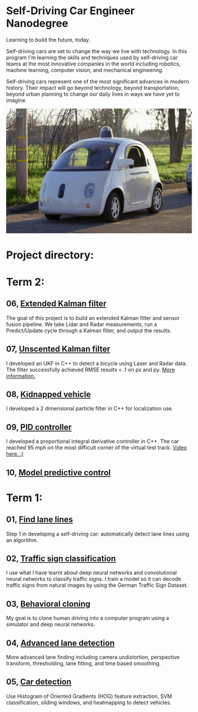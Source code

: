 # Self-Driving Car Engineer Nanodegree

Learning to build the future, today.

Self-driving cars are set to change the way we live with technology. In this program I'm learning the skills and techniques used by self-driving car teams at the most innovative companies in the world including robotics, machine learning, computer vision, and mechanical engineering. 

Self-driving cars represent one of the most significant advances in modern history. Their impact will go beyond technology, beyond transportation, beyond urban planning to change our daily lives in ways we have yet to imagine.

[//]: # (Image References)
[car]: ./car.jpg

![car]

# Project directory:

# Term 2:

## 06, [Extended Kalman filter](https://github.com/swirlingsand/self-driving-car-nanodegree-nd013/tree/master/p6-Extended-Kalman-Filter)
The goal of this project is to build an extended Kalman filter and sensor fusion pipeline. We take Lidar and Radar measurements, run a Predict/Update cycle through a Kalman filter, and output the results.

## 07, [Unscented Kalman filter](https://github.com/swirlingsand/self-driving-car-nanodegree-nd013/tree/master/p7-Unscented-Kalman-Filter)
I developed an UKF in C++ to detect a bicycle using Laser and Radar data.
The filter successfully achieved RMSE results < .1 on px and py.
[More information.](https://medium.com/@anthony_sarkis/what-is-a-kalman-filter-and-why-is-there-an-unscented-version-bc5f6e77c509)

## 08, [Kidnapped vehicle](https://github.com/swirlingsand/self-driving-car-nanodegree-nd013/tree/master/p8-kidnapped-vehicle)
I developed a 2 dimensional particle filter in C++ for localization use.

## 09, [PID controller](https://github.com/swirlingsand/self-driving-car-nanodegree-nd013/blob/master/p9-pid-control/reflections.md)
I developed a proportional integral derivative controller in C++. The car reached 95 mph on the most difficult corner of the virtual test track. [Video here. :)](https://youtu.be/Zuy0vBc8LYU)

## 10, [Model predictive control](#)


# Term 1:

## 01, [Find lane lines](https://github.com/swirlingsand/self-driving-car-nanodegree-nd013/tree/master/CarND-LaneLines-P1-1)
Step 1 in developing a self-driving car: automatically detect lane lines using an algorithm.

## 02, [Traffic sign classification](https://github.com/swirlingsand/self-driving-car-nanodegree-nd013/tree/master/CarND-Traffic-Sign-Classifier-Project-master)
I use what I have learnt about deep neural networks and convolutional neural networks to classify traffic signs. I train a model so it can decode traffic signs from natural images by using the German Traffic Sign Dataset. 

## 03, [Behavioral cloning](https://github.com/swirlingsand/self-driving-car-nanodegree-nd013/tree/master/p3-behavioral-cloning-project)
My goal is to clone human driving into a computer program using a simulator and deep neural networks.

## 04, [Advanced lane detection](https://github.com/swirlingsand/self-driving-car-nanodegree-nd013/tree/master/p4-CarND-Advanced-Lane-Lines)
More advanced lane finding including camera undistortion, perspective transform, thresholding, lane fitting, and time based smoothing.  

## 05, [Car detection](https://github.com/swirlingsand/self-driving-car-nanodegree-nd013/tree/master/p5-car-detection/project)

Use Histogram of Oriented Gradients (HOG) feature extraction, SVM classification, sliding windows, and heatmapping to detect vehicles.